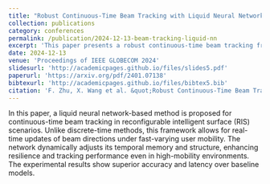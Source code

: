 ```yaml
---
title: "Robust Continuous-Time Beam Tracking with Liquid Neural Network"
collection: publications
category: conferences
permalink: /publication/2024-12-13-beam-tracking-liquid-nn
excerpt: 'This paper presents a robust continuous-time beam tracking framework based on liquid neural networks, enabling real-time adaptation to dynamic user movements in RIS systems.'
date: 2024-12-13
venue: 'Proceedings of IEEE GLOBECOM 2024'
slidesurl: 'http://academicpages.github.io/files/slides5.pdf'
paperurl: 'https://arxiv.org/pdf/2401.07138'
bibtexurl: 'http://academicpages.github.io/files/bibtex5.bib'
citation: 'F. Zhu, X. Wang et al. &quot;Robust Continuous-Time Beam Tracking with Liquid Neural Network.&quot; <i>in Proceedings of IEEE Global Communications Conference (GLOBECOM)</i>, 4878–4883.'
---
```

In this paper, a liquid neural network-based method is proposed for continuous-time beam tracking in reconfigurable intelligent surface (RIS) scenarios. Unlike discrete-time methods, this framework allows for real-time updates of beam directions under fast-varying user mobility. The network dynamically adjusts its temporal memory and structure, enhancing resilience and tracking performance even in high-mobility environments. The experimental results show superior accuracy and latency over baseline models.
